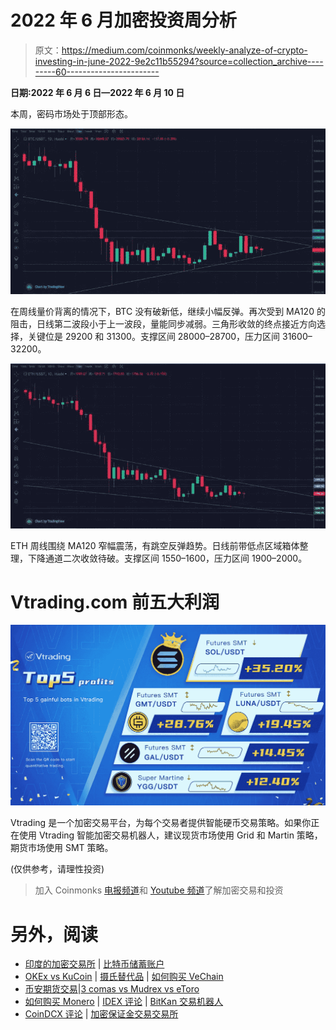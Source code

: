 # 2022 年 6 月加密投资周分析

> 原文：<https://medium.com/coinmonks/weekly-analyze-of-crypto-investing-in-june-2022-9e2c11b55294?source=collection_archive---------60----------------------->

**日期:2022 年 6 月 6 日—2022 年 6 月 10 日**

本周，密码市场处于顶部形态。

![](img/ac6afdb303b4ed51d1cf1d349dea3290.png)

在周线量价背离的情况下，BTC 没有破新低，继续小幅反弹。再次受到 MA120 的阻击，日线第二波段小于上一波段，量能同步减弱。三角形收敛的终点接近方向选择，关键位是 29200 和 31300。支撑区间 28000–28700，压力区间 31600–32200。

![](img/54ac9355b38285db20f074a52269342b.png)

ETH 周线围绕 MA120 窄幅震荡，有跳空反弹趋势。日线前带低点区域箱体整理，下降通道二次收敛待破。支撑区间 1550–1600，压力区间 1900–2000。

# **Vtrading.com 前五大利润**

![](img/7d97707baf619e3c3200f54a1213eef1.png)

Vtrading 是一个加密交易平台，为每个交易者提供智能硬币交易策略。如果你正在使用 Vtrading 智能加密交易机器人，建议现货市场使用 Grid 和 Martin 策略，期货市场使用 SMT 策略。

(仅供参考，请理性投资)

> 加入 Coinmonks [电报频道](https://t.me/coincodecap)和 [Youtube 频道](https://www.youtube.com/c/coinmonks/videos)了解加密交易和投资

# 另外，阅读

*   [印度的加密交易所](/coinmonks/bitcoin-exchange-in-india-7f1fe79715c9) | [比特币储蓄账户](/coinmonks/bitcoin-savings-account-e65b13f92451)
*   [OKEx vs KuCoin](https://coincodecap.com/okex-kucoin) | [摄氏替代品](https://coincodecap.com/celsius-alternatives) | [如何购买 VeChain](https://coincodecap.com/buy-vechain)
*   [币安期货交易](https://coincodecap.com/binance-futures-trading)|[3 comas vs Mudrex vs eToro](https://coincodecap.com/mudrex-3commas-etoro)
*   [如何购买 Monero](https://coincodecap.com/buy-monero) | [IDEX 评论](https://coincodecap.com/idex-review) | [BitKan 交易机器人](https://coincodecap.com/bitkan-trading-bot)
*   [CoinDCX 评论](/coinmonks/coindcx-review-8444db3621a2) | [加密保证金交易交易所](https://coincodecap.com/crypto-margin-trading-exchanges)